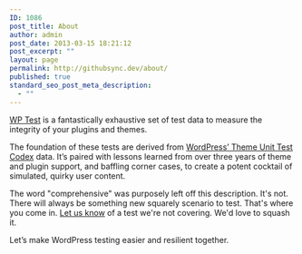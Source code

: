 ```yaml
---
ID: 1086
post_title: About
author: admin
post_date: 2013-03-15 18:21:12
post_excerpt: ""
layout: page
permalink: http://githubsync.dev/about/
published: true
standard_seo_post_meta_description:
  - ""
---
```

<a title="WP Test - The Best Tests For WordPress" href="http://wptest.io" target="_blank" rel="noopener">WP Test</a> is a fantastically exhaustive set of test data to measure the integrity of your plugins and themes.

The foundation of these tests are derived from <a title="Theme Unit Test" href="http://codex.wordpress.org/Theme_Unit_Test" target="_blank" rel="noopener">WordPress’ Theme Unit Test Codex</a> data. It’s paired with lessons learned from over three years of theme and plugin support, and baffling corner cases, to create a potent cocktail of simulated, quirky user content.

The word "comprehensive" was purposely left off this description. It's not. There will always be something new squarely scenario to test. That's where you come in. <a title="Contact" href="http://wptest.io/contact/">Let us know</a> of a test we're not covering. We'd love to squash it.

Let’s make WordPress testing easier and resilient together.